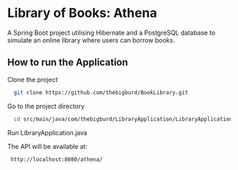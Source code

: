 
# Library of Books: Athena

A Spring Boot project utilising Hibernate and a PostgreSQL database to simulate an online library where users can borrow books.


## How to run the Application

Clone the project

```bash
  git clone https://github.com/thebigburd/BookLibrary.git
```

Go to the project directory

```bash
  cd src/main/java/com/thebigburd/LibraryApplication/LibraryApplication.java
```

Run LibraryApplication.java

The API will be available at:
```bash
 http://localhost:8080/athena/
```
